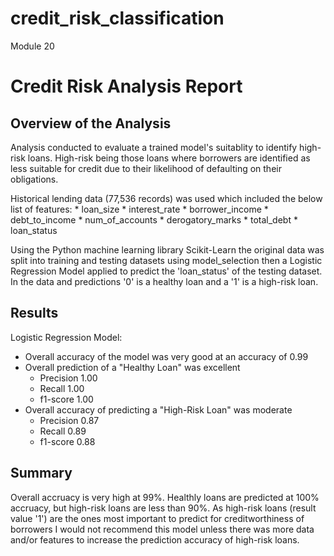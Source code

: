 # credit_risk_classification
Module 20

# Credit Risk Analysis Report

## Overview of the Analysis

Analysis conducted to evaluate a trained model's suitablity to identify high-risk loans. High-risk being those loans where borrowers are identified as less suitable for credit due to their likelihood of defaulting on their obligations.

Historical lending data (77,536 records) was used which included the below list of features:
    * loan_size
    * interest_rate
    * borrower_income
    * debt_to_income
    * num_of_accounts
    * derogatory_marks
    * total_debt
    * loan_status

Using the Python machine learning library Scikit-Learn the original data was split into training and testing datasets using model_selection then a Logistic Regression Model applied to predict the 'loan_status' of the testing dataset. In the data and predictions '0' is a healthy loan and a '1' is a high-risk loan.

## Results

Logistic Regression Model:
  * Overall accuracy of the model was very good at an accuracy of 0.99
  * Overall prediction of a "Healthy Loan" was excellent
    * Precision 1.00
    * Recall 1.00
    * f1-score 1.00
  * Overall accuracy of predicting a "High-Risk Loan" was moderate
    * Precision 0.87
    * Recall 0.89
    * f1-score 0.88  

## Summary    

Overall accruacy is very high at 99%. 
Healthly loans are predicted at 100% accruacy, but high-risk loans are less than 90%. 
As high-risk loans (result value '1') are the ones most important to predict for creditworthiness of borrowers I would not recommend this model unless there was more data and/or features to increase the prediction accuracy of high-risk loans.